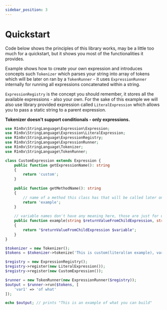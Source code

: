 ```yaml
---
sidebar_position: 3
---
```


# Quickstart

Code below shows the principles of this library works, may be a little too much for a quickstart, but it shows you 
most of the functionalities it provides.

Example shows how to create your own expression and introduces concepts such `Tokenizer` which parses your string
into array of tokens which will be later on ran by a `TokenRunner` - it uses `ExpressionRunner` internally for running
all expressions concatenated within a string.

`ExpressionRegistry` is the concept you should remember, it stores all the available expressions - also your own.
For the sake of this example we will also use library provided expression called `LiteralExpression` which allows you to pass 
a static string to a parent expression.

**Tokenizer doesn't support conditionals - only expressions.**

```php
use R1n0x\StringLanguage\Expression\Expression;
use R1n0x\StringLanguage\Expression\LiteralExpression;
use R1n0x\StringLanguage\ExpressionRegistry;
use R1n0x\StringLanguage\ExpressionRunner;
use R1n0x\StringLanguage\Tokenizer;
use R1n0x\StringLanguage\TokenRunner;

class CustomExpression extends Expression {
    public function getExpressionName(): string
    {
        return 'custom';
    }
    
    public function getMethodName(): string
    {
        // name of a method this class has that will be called later on
        return 'example';
    }
    
    // variable names don't have any meaning here, those are just for understandability
    public function example(string $returnValueFromChildExpression, string $variable): string
    {
        return "$returnValueFromChildExpression $variable";
    }
}

$tokenizer = new Tokenizer();
$tokens = $tokenizer->tokenize('This is custom(literal(an example), var1) you can build');

$registry = new ExpressionRegistry();
$registry->register(new LiteralExpression());
$registry->register(new CustomExpression());

$runner = new TokenRunner(new ExpressionRunner($registry));
$output = $runner->run($tokens, [
    'var1' => 'of what'
]);

echo $output; // prints "This is an example of what you can build"
```